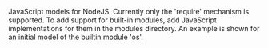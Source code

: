 JavaScript models for NodeJS.
Currently only the 'require' mechanism is supported. To add support for built-in modules,
add JavaScript implementations for them in the modules directory. An example is shown for
an initial model of the builtin module 'os'.